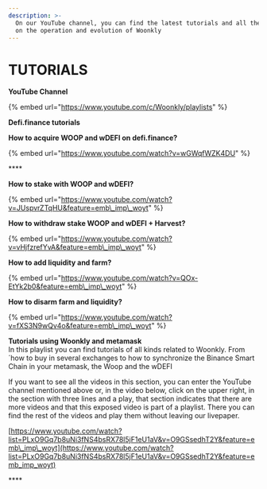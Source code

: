 ```yaml
---
description: >-
  On our YouTube channel, you can find the latest tutorials and all the updates
  on the operation and evolution of Woonkly
---
```


# TUTORIALS

**YouTube Channel** 

{% embed url="https://www.youtube.com/c/Woonkly/playlists" %}

**Defi.finance tutorials**

**How to acquire WOOP and wDEFI on defi.finance?**

{% embed url="https://www.youtube.com/watch?v=wGWqfWZK4DU" %}

\*\*\*\*

**How to stake with WOOP and wDEFI?**

{% embed url="https://www.youtube.com/watch?v=JUspvrZTqHU&feature=emb\_imp\_woyt" %}

**How to withdraw stake WOOP and wDEFI + Harvest?**

{% embed url="https://www.youtube.com/watch?v=vHjfzrefYvA&feature=emb\_imp\_woyt" %}

**How to add liquidity and farm?**  


{% embed url="https://www.youtube.com/watch?v=QOx-EtYk2b0&feature=emb\_imp\_woyt" %}

**How to disarm farm and liquidity?**  


{% embed url="https://www.youtube.com/watch?v=fXS3N9wQv4o&feature=emb\_imp\_woyt" %}

**Tutorials using Woonkly and metamask**  
In this playlist you can find tutorials of all kinds related to Woonkly. From ´how to buy in several exchanges to how to synchronize the Binance Smart Chain in your metamask, the Woop and the wDEFI

If you want to see all the videos in this section, you can enter the YouTube channel mentioned above or, in the video below, click on the upper right, in the section with three lines and a play, that section indicates that there are more videos and that this exposed video is part of a playlist. There you can find the rest of the videos and play them without leaving our livepaper.

[https://www.youtube.com/watch?list=PLxO9Gq7b8uNi3fNS4bsRX78l5jF1eU1aV&v=O9GSsedhT2Y&feature=emb\_imp\_woyt](https://www.youtube.com/watch?list=PLxO9Gq7b8uNi3fNS4bsRX78l5jF1eU1aV&v=O9GSsedhT2Y&feature=emb_imp_woyt)

  


\*\*\*\*

